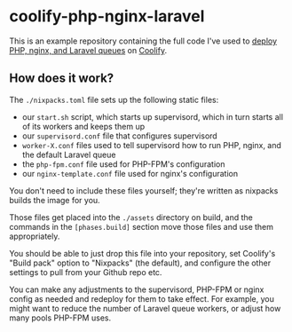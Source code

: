 # coolify-php-nginx-laravel
 
This is an example repository containing the full code I've used to [deploy PHP, nginx, and Laravel queues](https://frontier.sh/posts/20240510-phpfpm-nginx/) on [Coolify](https://coolify.io/).

## How does it work?

The `./nixpacks.toml` file sets up the following static files:

- our `start.sh` script, which starts up supervisord, which in turn starts all of its workers and keeps them up
- our `supervisord.conf` file that configures supervisord
- `worker-X.conf` files used to tell supervisord how to run PHP, nginx, and the default Laravel queue
- the `php-fpm.conf` file used for PHP-FPM's configuration
- our `nginx-template.conf` file used for nginx's configuration

You don't need to include these files yourself; they're written as nixpacks builds the image for you.

Those files get placed into the `./assets` directory on build, and the commands in the `[phases.build]` section move those files and use them appropriately.

You should be able to just drop this file into your repository, set Coolify's "Build pack" option to "Nixpacks" (the default), and configure the other settings to pull from your Github repo etc.

You can make any adjustments to the supervisord, PHP-FPM or nginx config as needed and redeploy for them to take effect. For example, you might want to reduce the number of Laravel queue workers, or adjust how many pools PHP-FPM uses.